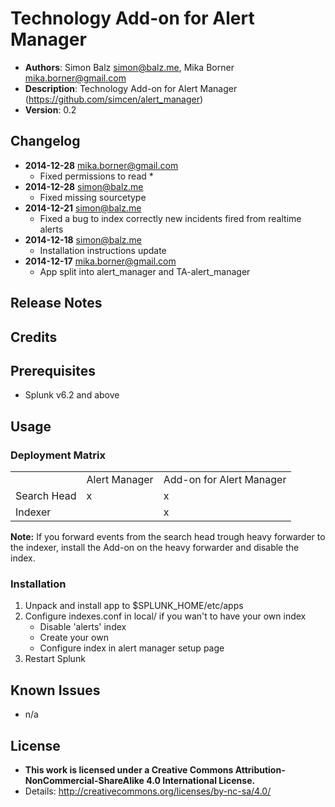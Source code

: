 # Technology Add-on for Alert Manager
- **Authors**:		Simon Balz <simon@balz.me>, Mika Borner <mika.borner@gmail.com>
- **Description**:	Technology Add-on for Alert Manager (https://github.com/simcen/alert_manager)
- **Version**: 		0.2

## Changelog
- **2014-12-28** mika.borner@gmail.com
	- Fixed permissions to read *
- **2014-12-28** simon@balz.me
	- Fixed missing sourcetype
- **2014-12-21** simon@balz.me
	- Fixed a bug to index correctly new incidents fired from realtime alerts
- **2014-12-18** simon@balz.me
	- Installation instructions update
- **2014-12-17** mika.borner@gmail.com
	- App split into alert_manager and TA-alert_manager

## Release Notes

## Credits

## Prerequisites
- Splunk v6.2 and above

## Usage
### Deployment Matrix

<table>
	<tr>
		<td></td>
		<td>Alert Manager</td>
		<td>Add-on for Alert Manager</td>
	</tr>
    <tr>
        <td>Search Head</td>
        <td>x</td>
        <td>x</td>
    </tr>
    <tr>
    	<td>Indexer</td>
    	<td></td>
    	<td>x</td>
    </tr>
</table>

**Note:** If you forward events from the search head trough heavy forwarder to the indexer, install the Add-on on the heavy forwarder and disable the index.

### Installation
1. Unpack and install app to $SPLUNK_HOME/etc/apps
2. Configure indexes.conf in local/ if you wan't to have your own index
	- Disable 'alerts' index
	- Create your own
	- Configure index in alert manager setup page
3. Restart Splunk

## Known Issues
- n/a

## License
- **This work is licensed under a Creative Commons Attribution-NonCommercial-ShareAlike 4.0 International License.**
- Details: <http://creativecommons.org/licenses/by-nc-sa/4.0/>
